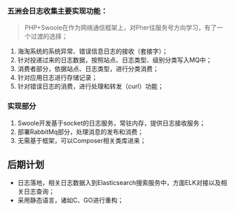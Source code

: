 ### 五洲会日志收集主要实现功能：
>  PHP+Swoole在作为网络通信框架上，对Pher往服务号方向学习，有了一个过渡的选择；

1. 海淘系统的系统异常、错误信息日志的接收（套接字）；
2. 针对投递过来的日志数据，按照站点、日志类型、级别分类写入MQ中；
3. 消费者部分，依据站点、日志类型，进行分类消费；
4. 针对应用日志进行存储记录；
5. 针对错误日志的消费，进行处理和转发（curl）功能；

### 实现部分 ###
1. Swoole开发基于socket的日志服务，常驻内存，提供日志接收服务；
2. 部署RabbitMq部分，处理消息的发布和消费；
3. 无需基于框架，可以Composer相关类库进来；

## 后期计划
- 日志落地，相关日志数据入到Elasticsearch搜索服务中，方面ELK对接以及相关日志查询；
- 采用静态语言，诸如C、GO进行重构；
